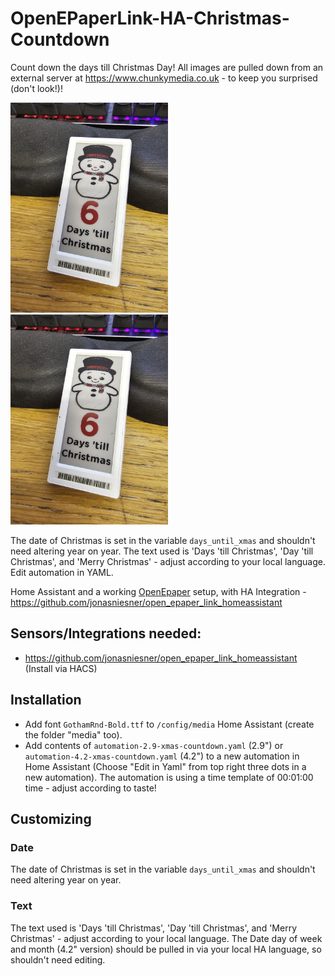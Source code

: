 # OpenEPaperLink-HA-Christmas-Countdown
Count down the days till Christmas Day! All images are pulled down from an external server at https://www.chunkymedia.co.uk - to keep you surprised (don't look!)!  

<img src="20231219_091339_resized.jpg" width="50%" alt="Epaper Tag using the Christmas Countdown!">

<img src="20231219_091339_resized.jpg" width="50%" alt="Epaper Tag using the Christmas Countdown - 4.2 version!">


The date of Christmas is set in the variable `days_until_xmas` and shouldn't need altering year on year. 
The text used is 'Days 'till Christmas', 'Day 'till Christmas', and 'Merry Christmas' - adjust according to your local language. Edit automation in YAML.

Home Assistant and a working [OpenEpaper](https://openepaperlink.de/) setup, with HA Integration - https://github.com/jonasniesner/open_epaper_link_homeassistant

## Sensors/Integrations needed:

* https://github.com/jonasniesner/open_epaper_link_homeassistant (Install via HACS)

## Installation
* Add font `GothamRnd-Bold.ttf` to `/config/media` Home Assistant (create the folder "media" too).
* Add contents of `automation-2.9-xmas-countdown.yaml` (2.9") or `automation-4.2-xmas-countdown.yaml` (4.2") to a new automation in Home Assistant (Choose "Edit in Yaml" from top right three dots in a new automation). The automation is using a time template of 00:01:00 time - adjust according to taste!

## Customizing
### Date
The date of Christmas is set in the variable `days_until_xmas` and shouldn't need altering year on year. 

### Text
The text used is 'Days 'till Christmas', 'Day 'till Christmas', and 'Merry Christmas' - adjust according to your local language. The Date day of week and month (4.2" version) should be pulled in via your local HA language, so shouldn't need editing.
